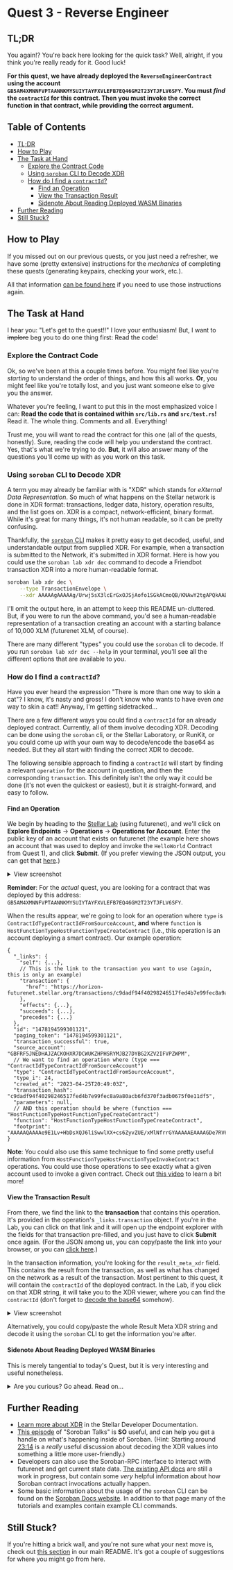 # Quest 3 - Reverse Engineer <!-- omit in toc -->

## TL;DR

You again!? You're back here looking for the quick task? Well, alright, if you
think you're really ready for it. Good luck!

**For this quest, we have already deployed the `ReverseEngineerContract` using
the account `GB5AM4XMNNFVPTAANNKMYSUIYTAYFXVLEFB7EQ46GM2T23YTJFLV6SFY`. You must
_find_ the `contractId` for this contract. Then you must invoke the correct
function in that contract, while providing the correct argument.**

## Table of Contents <!-- omit in toc -->

- [TL;DR](#tldr)
- [How to Play](#how-to-play)
- [The Task at Hand](#the-task-at-hand)
  - [Explore the Contract Code](#explore-the-contract-code)
  - [Using `soroban` CLI to Decode XDR](#using-soroban-cli-to-decode-xdr)
  - [How do I find a `contractId`?](#how-do-i-find-a-contractid)
    - [Find an Operation](#find-an-operation)
    - [View the Transaction Result](#view-the-transaction-result)
    - [Sidenote About Reading Deployed WASM Binaries](#sidenote-about-reading-deployed-wasm-binaries)
- [Further Reading](#further-reading)
- [Still Stuck?](#still-stuck)

## How to Play

If you missed out on our previous quests, or you just need a refresher, we have
some (pretty extensive) instructions for the _mechanics_ of completing these
quests (generating keypairs, checking your work, etc.).

All that information [can be found here][how-to-play] if you need to use those
instructions again.

## The Task at Hand

I hear you: "Let's get to the quest!!" I love your enthusiasm! But, I want to
~~implore~~ beg you to do one thing first: Read the code!

### Explore the Contract Code

Ok, so we've been at this a couple times before. You might feel like you're
_starting_  to understand the order of things, and how this all works. **Or**,
you might feel like you're totally lost, and you just want someone else to give
you the answer.

Whatever you're feeling, I want to put this in the most emphasized voice I can:
**Read the code that is contained within `src/lib.rs` and `src/test.rs`!** Read
it. The whole thing. Comments and all. Everything!

Trust me, you will want to read the contract for this one (all of the quests,
honestly). Sure, reading the code will help you understand the contract. Yes,
that's what we're trying to do. **But**, it will also answer many of the
questions you'll come up with as you work on this task.

### Using `soroban` CLI to Decode XDR

A term you may already be familiar with is "XDR" which stands for _eXternal Data
Representation_. So much of what happens on the Stellar network is done in XDR
format: transactions, ledger data, history, operation results, and the list goes
on. XDR is a compact, network-efficient, binary format. While it's great for
many things, it's not human readable, so it can be pretty confusing.

Thankfully, the [`soroban` CLI][soroban-cli] makes it pretty easy to get decoded,
useful, and understandable output from supplied XDR. For example, when a
transaction is submitted to the Network, it's submitted in XDR format. Here is
how you could use the `soroban lab xdr dec` command to decode a Friendbot
transaction XDR into a more human-readable format.

```bash
soroban lab xdr dec \
    --type TransactionEnvelope \
    --xdr AAAAAgAAAAAg/Urwj5sX3lcErGxOJSjAofo1SGkACmoQB/KNAwY2tgAPQkAABSftAAAAAQAAAAEAAAAAAAAAAAAAAAAAAAAAAAAAAAAAAAEAAAABAAAAABB90WssODNIgi6BHveqzxTRmIpvAFRyVNM+Hm2GVuCcAAAAAAAAAACiKgMVCPVFvbaPFkkWIphKwMOdzHS3HElevmATRdtPTAAAABdIdugAAAAAAAAAAAIDBja2AAAAQG46xy/IZFJbVxktZ8Wish182qmfF7oyE1F5BSZgkwkak/UnW9M+PsEiammvQk9wFZzPs4kcUmv7M2UesbygpQ2GVuCcAAAAQH3c394fGfh7Wu9TS2+ngWsKFypVRX9uU1+NHa/CJ8/GVxFfekkZA3qCkaJFrtOFgcNJvHKukVk/6idM7qxQxQc=
```

I'll omit the output here, in an attempt to keep this README un-cluttered. But,
if you were to run the above command, you'd see a human-readable representation
of a transaction creating an account with a starting balance of 10,000 XLM
(futurenet XLM, of course).

There are many different "types" you could use the `soroban` cli to decode. If
you run `soroban lab xdr dec --help` in your terminal, you'll see all the
different options that are available to you.

### How do I find a `contractId`?

Have you ever heard the expression "There is more than one way to skin a cat"? I
know, it's nasty and gross! I don't know who wants to have even _one_ way to
skin a cat!! Anyway, I'm getting sidetracked...

There are a few different ways you could find a `contractId` for an already
deployed contract. Currently, all of them involve decoding XDR. Decoding can be
done using the `soroban` cli, or the Stellar Laboratory, or RunKit, or you could
come up with your own way to decode/encode the base64 as needed. But they all
start with finding the correct XDR to decode.

The following sensible approach to finding a `contractId` will start by finding
a relevant `operation` for the account in question, and then the corresponding
`transaction`. This definitely isn't the only way it could be done (it's not
even the quickest or easiest), but it _is_ straight-forward, and easy to follow.

#### **Find an Operation**

We begin by heading to the [Stellar Lab][lab] (using futurenet), and we'll click
on **Explore Endpoints** -> **Operations** -> **Operations for Account**. Enter
the public key of an account that exists on futurenet (the example here shows an
account that was used to deploy and invoke the `HelloWorld` Contract from Quest
1), and click **Submit**. (If you prefer viewing the JSON output, you can get
that [here][ops].)

<details>
<summary>View screenshot</summary>

![Operations for Account](https://user-images.githubusercontent.com/2024293/202301202-4cc30e8e-b5ca-4efd-873d-52d75a43eb50.png)

</details>

**Reminder**: For the _actual_ quest, you are looking for a contract that was
deployed by this address:
`GB5AM4XMNNFVPTAANNKMYSUIYTAYFXVLEFB7EQ46GM2T23YTJFLV6SFY`.

When the results appear, we're going to look for an operation where `type` is
`ContractIdTypeContractIdFromSourceAccount`, **and** where `function` is
`HostFunctionTypeHostFunctionTypeCreateContract` (i.e., this operation is an
account deploying a smart contract). Our example operation:

```json5
{
  "_links": {
    "self": {...},
    // This is the link to the transaction you want to use (again, this is only an example)
    "transaction": {
      "href": "https://horizon-futurenet.stellar.org/transactions/c9dadf94f40298246517fed4b7e99fec8a9a80acb6fd370f3adb0675f0e11df5"
    },
    "effects": {...},
    "succeeds": {...},
    "precedes": {...}
  },
  "id": "1478194599301121",
  "paging_token": "1478194599301121",
  "transaction_successful": true,
  "source_account": "GBFRF5JNEDHAJZACKOHXR7DCWUKZHPHSRYMJB27DYBG2XZV2IFVPZWPM",
  // We want to find an operation where (type === "ContractIdTypeContractIdFromSourceAccount")
  "type": "ContractIdTypeContractIdFromSourceAccount",
  "type_i": 24,
  "created_at": "2023-04-25T20:49:03Z",
  "transaction_hash": "c9dadf94f40298246517fed4b7e99fec8a9a80acb6fd370f3adb0675f0e11df5",
  "parameters": null,
  // AND this operation should be where (function === "HostFunctionTypeHostFunctionTypeCreateContract")
  "function": "HostFunctionTypeHostFunctionTypeCreateContract",
  "footprint": "AAAAAQAAAAe9E1Lv+HbDsXQJ6liSwwlXX+cs6ZyvZUE/xMlNfrrGYAAAAAEAAAAGDe7RV6/7W06acqH0ByGvdJTc2FoK77/7ZrpR71xdmYEAAAAU"
}
```

**Note**: You could also use this same technique to find some pretty useful
information from `HostFunctionTypeHostFunctionTypeInvokeContract` operations.
You could use those operations to see exactly what a given account used to
invoke a given contract. Check out [this video][twitch] to learn a bit more!

#### **View the Transaction Result**

From there, we find the link to the **transaction** that contains this
operation. It's provided in the operation's `_links.transaction` object. If
you're in the Lab, you can click on that link and it will open up the endpoint
explorer with the fields for that transaction pre-filled, and you just have to
click **Submit** once again. (For the JSON among us, you can copy/paste the link
into your browser, or you can [click here][tx].)

In the transaction information, you're looking for the `result_meta_xdr` field.
This contains the result from the transaction, as well as what has changed on
the network as a result of the transaction. Most pertinent to this quest, it
will contain the `contractId` of the deployed contract. In the Lab, if you click
on that XDR string, it will take you to the XDR viewer, where you can find the
`contractId` (don't forget to [decode the base64][twitch-clip] somehow).

<details>
<summary>View screenshot</summary>

![Transaction Result Meta XDR](https://user-images.githubusercontent.com/2024293/220414961-059c14cb-d12e-415a-8fe3-96127ed2ac14.png)

</details>

Alternatively, you could copy/paste the whole Result Meta XDR string and decode
it using the `soroban` CLI to get the information you're after.

#### **Sidenote About Reading Deployed WASM Binaries**

This is merely tangential to today's Quest, but it is very interesting and
useful nonetheless.

<details>
<summary>Are you curious? Go ahead. Read on...</summary>

The reason we've taken you to see the full transaction meta is to point out that
included in this XDR is also the `contractCode.wasmId`! Yeah, that's right. The
ID of the installed WASM binary!

In short, when you `deploy` a soroban contract, two things happen: first the
code is "installed" (the wasm byte-code is uploaded, identified by its hash),
then it is "deployed" (a `contractId` is created that points to the installed
code's hash).

It's a bit of a journey from there, and I highly suggest you take a trip to
[this part][get-wasm-code] of the [`getLedgerEntry` method][gle] on the
Soroban-RPC docs. You could ultimately retrieve the binary byte-code, decode it
from base64 into hex, and then store it as a binary `.wasm` file locally.

The resulting `.wasm` file would be identical to the compiled contract that was
initially deployed. You could re-deploy it, use `soroban contract bindings` to
get information about it, or whatever else you could come up with. Cool, huh!?

Like we said, this isn't particularly pertinent to this quest, but it could come
in handy at some point for you.

</details>

## Further Reading

- [Learn more about XDR][xdr] in the Stellar Developer Documentation.
- [This episode][twitch-full] of "Soroban Talks" is **SO** useful, and can help
  you get a handle on what's happening inside of Soroban. (Hint: Starting around
  [23:14][twitch] is a _really_ useful discussion about decoding the XDR values
  into something a little more user-friendly.)
- Developers can also use the Soroban-RPC interface to interact with futurenet
  and get current state data. [The existing API docs][soroban-rpc] are still a
  work in progress, but contain some _very_ helpful information about how
  Soroban contract invocations actually happen.
- Some basic information about the usage of the `soroban` CLI can be found on
  the [Soroban Docs website][install-soroban]. In addition to that page many of
  the tutorials and examples contain example CLI commands.

## Still Stuck?

If you're hitting a brick wall, and you're not sure what your next move is,
check out [this section](../../README.md#feeling-lost) in our main README. It's
got a couple of suggestions for where you might go from here.

[how-to-play]: ../1-hello-world/README.md#how-to-play
[xdr]: https://developers.stellar.org/docs/encyclopedia/xdr
[soroban-cli]: https://soroban.stellar.org/docs/reference/command-line
[lab]: https://laboratory.stellar.org/#?network=futurenet
[ops]: https://horizon-futurenet.stellar.org/accounts/GBFRF5JNEDHAJZACKOHXR7DCWUKZHPHSRYMJB27DYBG2XZV2IFVPZWPM/operations?order=desc
[tx]: https://horizon-futurenet.stellar.org/transactions/c9dadf94f40298246517fed4b7e99fec8a9a80acb6fd370f3adb0675f0e11df5
[twitch]: https://www.twitch.tv/videos/1642865389?t=00h23m14s
[twitch-clip]: https://clips.twitch.tv/FragileSneakyOstrichGivePLZ-DK9h3VVmUjqVDDZG
[twitch-full]: https://www.twitch.tv/videos/1642865389
[soroban-rpc]: https://soroban.stellar.org/api
[install-soroban]: https://soroban.stellar.org/docs/getting-started/setup#install-the-soroban-cli
[gle]: https://soroban.stellar.org/api/methods/getLedgerEntry
[get-wasm-code]: https://soroban.stellar.org/api/methods/getLedgerEntry#requesting-a-contracts-wasm-code

